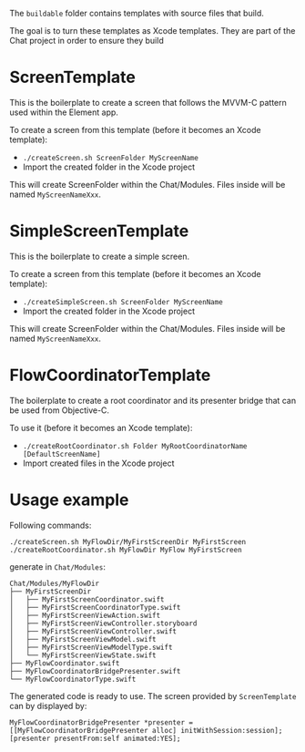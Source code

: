 The `buildable` folder contains templates with source files that build.

The goal is to turn these templates as Xcode templates. They are part of the Chat project in order to ensure they build

# ScreenTemplate
This is the boilerplate to create a screen that follows the MVVM-C pattern used within the Element app.

To create a screen from this template (before it becomes an Xcode template):

- `./createScreen.sh ScreenFolder MyScreenName`
- Import the created folder in the Xcode project

This will create ScreenFolder within the Chat/Modules. Files inside will be named `MyScreenNameXxx`.


# SimpleScreenTemplate
This is the boilerplate to create a simple screen.

To create a screen from this template (before it becomes an Xcode template):

- `./createSimpleScreen.sh ScreenFolder MyScreenName`
- Import the created folder in the Xcode project

This will create ScreenFolder within the Chat/Modules. Files inside will be named `MyScreenNameXxx`.


# FlowCoordinatorTemplate
The boilerplate to create a root coordinator and its presenter bridge that can be used from Objective-C.
 
To use it (before it becomes an Xcode template):

- `./createRootCoordinator.sh Folder MyRootCoordinatorName [DefaultScreenName]`
- Import created files in the Xcode project


# Usage example
Following commands:

```
./createScreen.sh MyFlowDir/MyFirstScreenDir MyFirstScreen
./createRootCoordinator.sh MyFlowDir MyFlow MyFirstScreen
```

generate in `Chat/Modules`:

```
Chat/Modules/MyFlowDir
├── MyFirstScreenDir
│   ├── MyFirstScreenCoordinator.swift
│   ├── MyFirstScreenCoordinatorType.swift
│   ├── MyFirstScreenViewAction.swift
│   ├── MyFirstScreenViewController.storyboard
│   ├── MyFirstScreenViewController.swift
│   ├── MyFirstScreenViewModel.swift
│   ├── MyFirstScreenViewModelType.swift
│   └── MyFirstScreenViewState.swift
├── MyFlowCoordinator.swift
├── MyFlowCoordinatorBridgePresenter.swift
└── MyFlowCoordinatorType.swift
```

The generated code is ready to use. The screen provided by `ScreenTemplate` can by displayed by:

```
MyFlowCoordinatorBridgePresenter *presenter = [[MyFlowCoordinatorBridgePresenter alloc] initWithSession:session];
[presenter presentFrom:self animated:YES];
```
